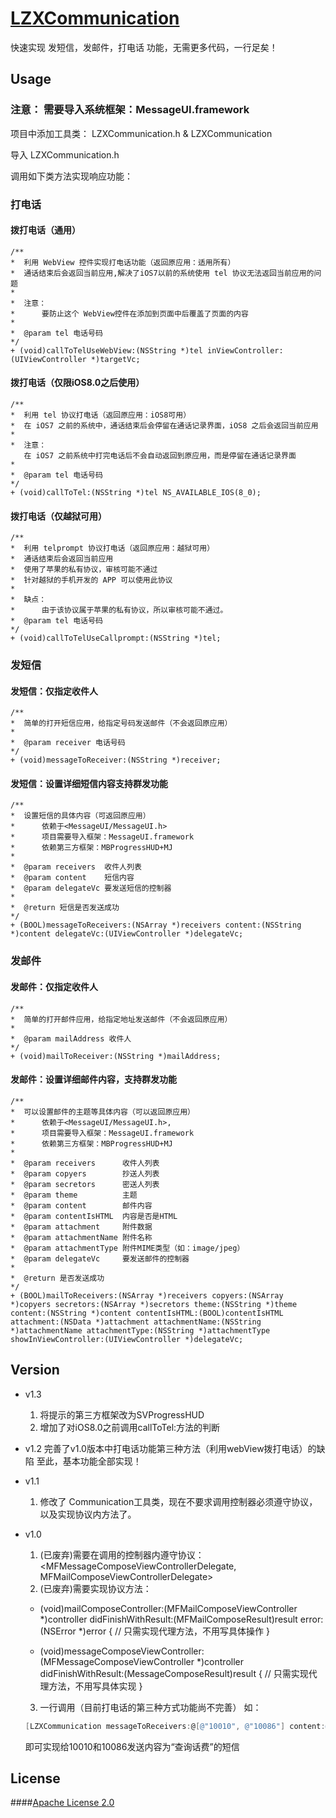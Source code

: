# [LZXCommunication](https://github.com/SunOddman/LZXCommunication)
快速实现 发短信，发邮件，打电话 功能，无需更多代码，一行足矣！

## Usage

### 注意： 需要导入系统框架：MessageUI.framework
  
  项目中添加工具类： LZXCommunication.h & LZXCommunication
  
  导入 LZXCommunication.h

  调用如下类方法实现响应功能：
  
### 打电话

#### 拨打电话（通用）
``` objc
/**
*  利用 WebView 控件实现打电话功能（返回原应用：适用所有）
*  通话结束后会返回当前应用,解决了iOS7以前的系统使用 tel 协议无法返回当前应用的问题
*
*  注意：
*      要防止这个 WebView控件在添加到页面中后覆盖了页面的内容
*
*  @param tel 电话号码
*/
+ (void)callToTelUseWebView:(NSString *)tel inViewController:(UIViewController *)targetVc;
```

#### 拨打电话（仅限iOS8.0之后使用）
``` objc
/**
*  利用 tel 协议打电话（返回原应用：iOS8可用）
*  在 iOS7 之前的系统中，通话结束后会停留在通话记录界面，iOS8 之后会返回当前应用
*
*  注意：
   在 iOS7 之前系统中打完电话后不会自动返回到原应用，而是停留在通话记录界面
*
*  @param tel 电话号码
*/
+ (void)callToTel:(NSString *)tel NS_AVAILABLE_IOS(8_0);
```

#### 拨打电话（仅越狱可用）
``` objc
/**
*  利用 telprompt 协议打电话（返回原应用：越狱可用）
*  通话结束后会返回当前应用
*  使用了苹果的私有协议，审核可能不通过
*  针对越狱的手机开发的 APP 可以使用此协议
*
*  缺点：
*      由于该协议属于苹果的私有协议，所以审核可能不通过。
*  @param tel 电话号码
*/
+ (void)callToTelUseCallprompt:(NSString *)tel;
```

### 发短信

#### 发短信：仅指定收件人
``` objc
/**
*  简单的打开短信应用，给指定号码发送邮件（不会返回原应用）
*
*  @param receiver 电话号码
*/
+ (void)messageToReceiver:(NSString *)receiver;
```

#### 发短信：设置详细短信内容支持群发功能
``` objc
/**
*  设置短信的具体内容（可返回原应用）
*      依赖于<MessageUI/MessageUI.h>
*      项目需要导入框架：MessageUI.framework
*      依赖第三方框架：MBProgressHUD+MJ
*
*  @param receivers  收件人列表
*  @param content    短信内容
*  @param delegateVc 要发送短信的控制器
*
*  @return 短信是否发送成功
*/
+ (BOOL)messageToReceivers:(NSArray *)receivers content:(NSString *)content delegateVc:(UIViewController *)delegateVc;
```

### 发邮件

#### 发邮件：仅指定收件人
``` objc
/**
*  简单的打开邮件应用，给指定地址发送邮件（不会返回原应用）
*
*  @param mailAddress 收件人
*/
+ (void)mailToReceiver:(NSString *)mailAddress;
```

#### 发邮件：设置详细邮件内容，支持群发功能
``` objc
/**
*  可以设置邮件的主题等具体内容（可以返回原应用）
*      依赖于<MessageUI/MessageUI.h>,
*      项目需要导入框架：MessageUI.framework
*      依赖第三方框架：MBProgressHUD+MJ
*
*  @param receivers      收件人列表
*  @param copyers        抄送人列表
*  @param secretors      密送人列表
*  @param theme          主题
*  @param content        邮件内容
*  @param contentIsHTML  内容是否是HTML
*  @param attachment     附件数据
*  @param attachmentName 附件名称
*  @param attachmentType 附件MIME类型（如：image/jpeg）
*  @param delegateVc     要发送邮件的控制器
*
*  @return 是否发送成功
*/
+ (BOOL)mailToReceivers:(NSArray *)receivers copyers:(NSArray *)copyers secretors:(NSArray *)secretors theme:(NSString *)theme content:(NSString *)content contentIsHTML:(BOOL)contentIsHTML attachment:(NSData *)attachment attachmentName:(NSString *)attachmentName attachmentType:(NSString *)attachmentType showInViewController:(UIViewController *)delegateVc;
```

## Version
- v1.3
  1. 将提示的第三方框架改为SVProgressHUD
  2. 增加了对iOS8.0之前调用callToTel:方法的判断

- v1.2
  完善了v1.0版本中打电话功能第三种方法（利用webView拨打电话）的缺陷
  至此，基本功能全部实现！

- v1.1
  1. 修改了 Communication工具类，现在不要求调用控制器必须遵守协议，以及实现协议内方法了。

- v1.0
  1. (已废弃)需要在调用的控制器内遵守协议：<MFMessageComposeViewControllerDelegate, MFMailComposeViewControllerDelegate>
  2. (已废弃)需要实现协议方法：
    - (void)mailComposeController:(MFMailComposeViewController *)controller didFinishWithResult:(MFMailComposeResult)result error:(NSError *)error {
    // 只需实现代理方法，不用写具体操作
    }

    - (void)messageComposeViewController:(MFMessageComposeViewController *)controller didFinishWithResult:(MessageComposeResult)result {
    // 只需实现代理方法，不用写具体实现
    }
  3. 一行调用（目前打电话的第三种方式功能尚不完善）
    如：
    ``` objective-c
    [LZXCommunication messageToReceivers:@[@"10010", @"10086"] content:@"查询话费" delegateVc:self];
    ```
    即可实现给10010和10086发送内容为“查询话费”的短信

## License
####[Apache License 2.0](http://www.apache.org/licenses/LICENSE-2.0.html)